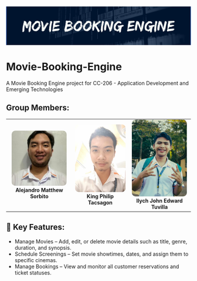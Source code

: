 <p align="center"><img src="assets/images/Banner.png" width="900" alt="Movie Booking Engine banner"></p>

# Movie-Booking-Engine

A Movie Booking Engine project for CC-206 - Application Development and Emerging Technologies

<h2>Group Members:</h2>
<table align="center">
  <tr>
    <td align="center">
      <img src="assets/images/Sorbito.jpg" alt="Alejandro Matthew Sorbito" width="150" style="border-radius:10px;"><br>
      <strong>Alejandro Matthew Sorbito</strong>
    </td>
    <td align="center">
      <img src="assets/images/tacsagon.jpg" alt="King Philip Tacsagon" width="150" style="border-radius:10px;"><br>
      <strong>King Philip Tacsagon</strong>
    </td>
    <td align="center">
      <img src="assets/images/tuvilla.jpg" alt="Ilych John Edward Tuvilla" width="150" style="border-radius:10px;"><br>
      <strong>Ilych John Edward Tuvilla</strong>
    </td>
  </tr>
</table>


<h2>🔑 Key Features:</h2>
<ul><li><bold>Manage Movies</bold> – Add, edit, or delete movie details such as title, genre, duration, and synopsis.</li>
<li><bold>Schedule Screenings</bold> – Set movie showtimes, dates, and assign them to specific cinemas.</li>
<li><bold>Manage Bookings</bold> – View and monitor all customer reservations and ticket statuses.</li>
</ul>